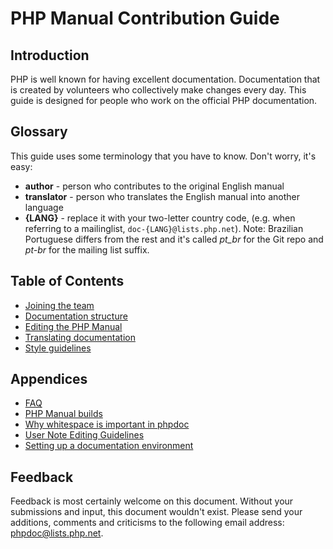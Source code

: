 # PHP Manual Contribution Guide
## Introduction
PHP is well known for having excellent documentation. Documentation that is created by volunteers who
collectively make changes every day. This guide is designed for people who work on the official PHP documentation.

## Glossary
This guide uses some terminology that you have to know. Don't worry, it's easy:
- **author** - person who contributes to the original English manual
- **translator** - person who translates the English manual into another language
- **{LANG}** - replace it with your two-letter country code, (e.g. when referring
  to a mailinglist, `doc-{LANG}@lists.php.net`). Note: Brazilian Portuguese differs
  from the rest and it's called *pt_br* for the Git repo and *pt-br* for the
  mailing list suffix.

## Table of Contents
- [Joining the team](joining.php)
- [Documentation structure](structure.php)
- [Editing the PHP Manual](editing.php)
- [Translating documentation](translating.php)
- [Style guidelines](style.php)

## Appendices
- [FAQ](faq.php)
- [PHP Manual builds](builds.php)
- [Why whitespace is important in phpdoc](whitespace.php)
- [User Note Editing Guidelines](user-notes.php)
- [Setting up a documentation environment](local-setup.php)

## Feedback
Feedback is most certainly welcome on this document. Without your submissions and input, this document wouldn't exist.
Please send your additions, comments and criticisms to the following email address: phpdoc@lists.php.net.
